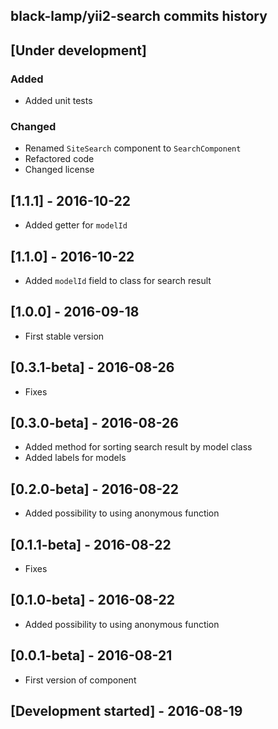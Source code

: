 black-lamp/yii2-search commits history
------------------------------------------

## [Under development]

### Added
- Added unit tests

### Changed
- Renamed `SiteSearch` component to `SearchComponent`
- Refactored code
- Changed license

## [1.1.1] - 2016-10-22

- Added getter for `modelId`

## [1.1.0] - 2016-10-22

- Added `modelId` field to class for search result

## [1.0.0] - 2016-09-18

- First stable version

## [0.3.1-beta] - 2016-08-26

- Fixes

## [0.3.0-beta] - 2016-08-26

- Added method for sorting search result by model class
- Added labels for models

## [0.2.0-beta] - 2016-08-22

- Added possibility to using anonymous function

## [0.1.1-beta] - 2016-08-22

- Fixes

## [0.1.0-beta] - 2016-08-22

- Added possibility to using anonymous function

## [0.0.1-beta] - 2016-08-21

- First version of component

## [Development started] - 2016-08-19